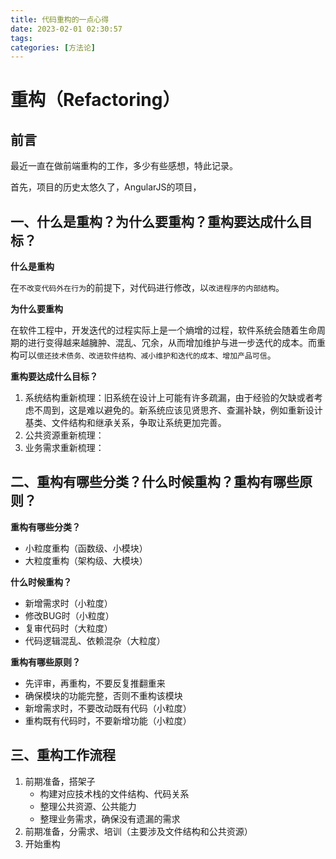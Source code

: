 ```yaml
---
title: 代码重构的一点心得
date: 2023-02-01 02:30:57
tags:
categories: [方法论]
---
```

# 重构（Refactoring）

## 前言

最近一直在做前端重构的工作，多少有些感想，特此记录。

首先，项目的历史太悠久了，AngularJS的项目，



## 一、什么是重构？为什么要重构？重构要达成什么目标？

**什么是重构**

在`不改变代码外在行为`的前提下，对代码进行修改，以`改进程序的内部结构`。

**为什么要重构**

在软件工程中，开发迭代的过程实际上是一个熵增的过程，软件系统会随着生命周期的进行变得越来越臃肿、混乱、冗余，从而增加维护与进一步迭代的成本。而重构可以`偿还技术债务、改进软件结构、减小维护和迭代的成本、增加产品可信`。


**重构要达成什么目标？**

1. 系统结构重新梳理：旧系统在设计上可能有许多疏漏，由于经验的欠缺或者考虑不周到，这是难以避免的。新系统应该见贤思齐、查漏补缺，例如重新设计基类、文件结构和继承关系，争取让系统更加完善。
2. 公共资源重新梳理：
3. 业务需求重新梳理：

## 二、重构有哪些分类？什么时候重构？重构有哪些原则？
**重构有哪些分类？**

- 小粒度重构（函数级、小模块）
- 大粒度重构（架构级、大模块）

**什么时候重构？**

- 新增需求时（小粒度）
- 修改BUG时（小粒度）
- 复审代码时（大粒度）
- 代码逻辑混乱、依赖混杂（大粒度）

**重构有哪些原则？**

- 先评审，再重构，不要反复推翻重来
- 确保模块的功能完整，否则不重构该模块
- 新增需求时，不要改动既有代码（小粒度）
- 重构既有代码时，不要新增功能（小粒度）

## 三、重构工作流程
1. 前期准备，搭架子
   - 构建对应技术栈的文件结构、代码关系
   - 整理公共资源、公共能力
   - 整理业务需求，确保没有遗漏的需求
2. 前期准备，分需求、培训（主要涉及文件结构和公共资源）
3. 开始重构 
 
